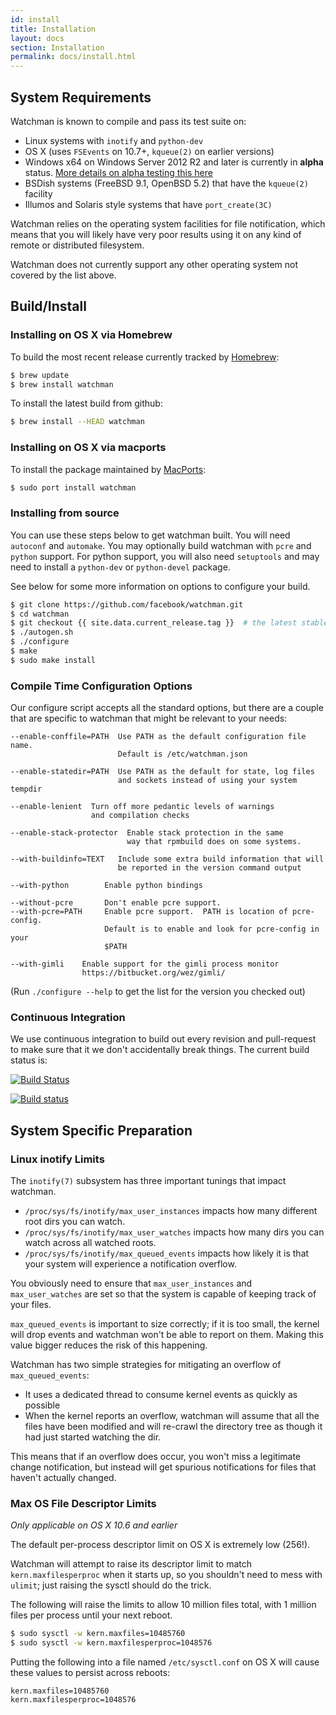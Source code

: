 ```yaml
---
id: install
title: Installation
layout: docs
section: Installation
permalink: docs/install.html
---
```


## System Requirements

Watchman is known to compile and pass its test suite on:

 * <i class="fa fa-linux"></i> Linux systems with `inotify` and `python-dev`
 * <i class="fa fa-apple"></i> OS X (uses `FSEvents` on 10.7+,
   `kqueue(2)` on earlier versions)
 * <i class="fa fa-windows"></i> Windows x64 on Windows Server 2012 R2 and
   later is currently in **alpha** status.  [More details on alpha testing this
   here](https://github.com/facebook/watchman/issues/19)
 * BSDish systems (FreeBSD 9.1, OpenBSD 5.2) that have the
   `kqueue(2)` facility
 * Illumos and Solaris style systems that have `port_create(3C)`

Watchman relies on the operating system facilities for file notification,
which means that you will likely have very poor results using it on any
kind of remote or distributed filesystem.

Watchman does not currently support any other operating system not covered by
the list above.

## Build/Install

### Installing on OS X via Homebrew

To build the most recent release currently tracked by
[Homebrew](http://brew.sh/):

```bash
$ brew update
$ brew install watchman
```

To install the latest build from github:

```bash
$ brew install --HEAD watchman
```

### Installing on OS X via macports

To install the package maintained by [MacPorts](https://www.macports.org):

```bash
$ sudo port install watchman
```

### Installing from source

You can use these steps below to get watchman built.  You will need `autoconf`
and `automake`.  You may optionally build watchman with `pcre` and `python`
support.  For python support, you will also need `setuptools` and may need to
install a `python-dev` or `python-devel` package.

See below for some more information on options to configure your build.

```bash
$ git clone https://github.com/facebook/watchman.git
$ cd watchman
$ git checkout {{ site.data.current_release.tag }}  # the latest stable release
$ ./autogen.sh
$ ./configure
$ make
$ sudo make install
```

### Compile Time Configuration Options

Our configure script accepts all the standard options, but there are a couple
that are specific to watchman that might be relevant to your needs:

```
--enable-conffile=PATH  Use PATH as the default configuration file name.
                        Default is /etc/watchman.json

--enable-statedir=PATH  Use PATH as the default for state, log files
                        and sockets instead of using your system tempdir

--enable-lenient  Turn off more pedantic levels of warnings
                  and compilation checks

--enable-stack-protector  Enable stack protection in the same
                          way that rpmbuild does on some systems.

--with-buildinfo=TEXT   Include some extra build information that will
                        be reported in the version command output

--with-python        Enable python bindings

--without-pcre       Don't enable pcre support.
--with-pcre=PATH     Enable pcre support.  PATH is location of pcre-config.
                     Default is to enable and look for pcre-config in your
                     $PATH

--with-gimli    Enable support for the gimli process monitor
                https://bitbucket.org/wez/gimli/
```

(Run `./configure --help` to get the list for the version you checked out)

### Continuous Integration

We use continuous integration to build out every revision and
pull-request to make sure that it we don't accidentally break things.  The
current build status is:

[![Build Status](https://travis-ci.org/facebook/watchman.svg?branch=master)](
https://travis-ci.org/facebook/watchman)

[![Build status](https://ci.appveyor.com/api/projects/status/uvafoyc550kg438h/branch/master?svg=true)
](https://ci.appveyor.com/project/wez/watchman/branch/master)


## System Specific Preparation

### Linux inotify Limits

The `inotify(7)` subsystem has three important tunings that impact watchman.

 * `/proc/sys/fs/inotify/max_user_instances` impacts how many different
   root dirs you can watch.
 * `/proc/sys/fs/inotify/max_user_watches` impacts how many dirs you
   can watch across all watched roots.
 * `/proc/sys/fs/inotify/max_queued_events` impacts how likely it is that
   your system will experience a notification overflow.

You obviously need to ensure that `max_user_instances` and `max_user_watches`
are set so that the system is capable of keeping track of your files.

`max_queued_events` is important to size correctly; if it is too small, the
kernel will drop events and watchman won't be able to report on them.  Making
this value bigger reduces the risk of this happening.

Watchman has two simple strategies for mitigating an overflow of
`max_queued_events`:

 * It uses a dedicated thread to consume kernel events as quickly as possible
 * When the kernel reports an overflow, watchman will assume that all the files
   have been modified and will re-crawl the directory tree as though it had just
   started watching the dir.

This means that if an overflow does occur, you won't miss a legitimate change
notification, but instead will get spurious notifications for files that
haven't actually changed.

### Max OS File Descriptor Limits

*Only applicable on OS X 10.6 and earlier*

The default per-process descriptor limit on OS X is extremely low (256!).

Watchman will attempt to raise its descriptor limit to match
`kern.maxfilesperproc` when it starts up, so you shouldn't need to mess with
`ulimit`; just raising the sysctl should do the trick.

The following will raise the limits to allow 10 million files total, with 1
million files per process until your next reboot.

```bash
$ sudo sysctl -w kern.maxfiles=10485760
$ sudo sysctl -w kern.maxfilesperproc=1048576
```

Putting the following into a file named `/etc/sysctl.conf` on OS X will cause
these values to persist across reboots:

```
kern.maxfiles=10485760
kern.maxfilesperproc=1048576
```
